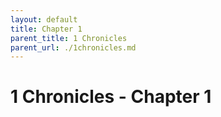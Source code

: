 ```yaml
---
layout: default
title: Chapter 1
parent_title: 1 Chronicles
parent_url: ./1chronicles.md
---
```


# 1 Chronicles - Chapter 1
